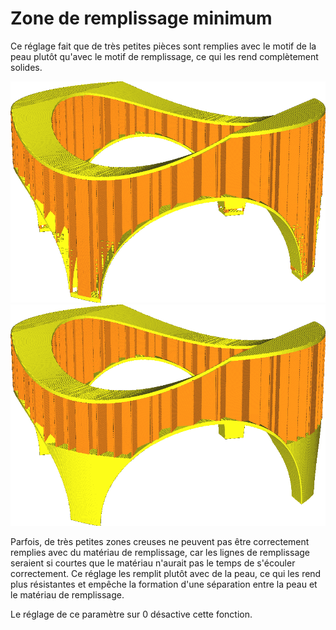 Zone de remplissage minimum
====
Ce réglage fait que de très petites pièces sont remplies avec le motif de la peau plutôt qu'avec le motif de remplissage, ce qui les rend complètement solides.

![Réglé sur 0, les pieds minces de ce modèle sont remplis avec le remplissage](../../../articles/images/min_infill_area_disabled.png)
![Réglé sur 150, les pieds se remplissent de peau](../../../articles/images/min_infill_area_150.png)

Parfois, de très petites zones creuses ne peuvent pas être correctement remplies avec du matériau de remplissage, car les lignes de remplissage seraient si courtes que le matériau n'aurait pas le temps de s'écouler correctement. Ce réglage les remplit plutôt avec de la peau, ce qui les rend plus résistantes et empêche la formation d'une séparation entre la peau et le matériau de remplissage.

Le réglage de ce paramètre sur 0 désactive cette fonction.

